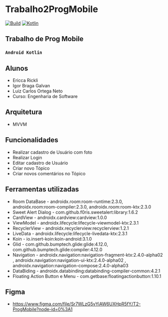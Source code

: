 # Trabalho2ProgMobile
[![Build](https://action-badges.now.sh/arildojr7/events-sample-android)]()
[![Kotlin](https://img.shields.io/badge/kotlin-powered-orange.svg)]()

## Trabalho de Prog Mobile

### `Android Kotlin` ###

## Alunos
- Ericca Rickli
- Igor Braga Galvan
- Luiz Carlos Ortega Neto
- Curso: Engenharia de Software

## Arquitetura
- MVVM

## Funcionalidades
- Realizar cadastro de Usuário com foto
- Realizar Login
- Editar cadastro de Usuário
- Criar novo Tópico
- Criar novos comentários no Tópico

## Ferramentas utilizadas
- Room DataBase - androidx.room:room-runtime:2.3.0, androidx.room:room-compiler:2.3.0, androidx.room:room-ktx:2.3.0
- Sweet Alert Dialog - com.github.f0ris.sweetalert:library:1.6.2
- CardView - androidx.cardview:cardview:1.0.0
- ViewModel - androidx.lifecycle:lifecycle-viewmodel-ktx:2.3.1
- RecyclerView - androidx.recyclerview:recyclerview:1.2.1
- LiveData - androidx.lifecycle:lifecycle-livedata-ktx:2.3.1
- Koin - io.insert-koin:koin-android:3.1.0
- Glid - com.github.bumptech.glide:glide:4.12.0, com.github.bumptech.glide:compiler:4.12.0
- Navigation - androidx.navigation:navigation-fragment-ktx:2.4.0-alpha02 , androidx.navigation:navigation-ui-ktx:2.4.0-alpha02 , androidx.navigation:navigation-compose:2.4.0-alpha03
- DataBiding - androidx.databinding:databinding-compiler-common:4.2.1
- Floating Action Button e Menu - com.getbase:floatingactionbutton:1.10.1

## Figma
- https://www.figma.com/file/Sr7WLzG5vYiAW6UXHpR5fY/T2-ProgMobile?node-id=0%3A1
